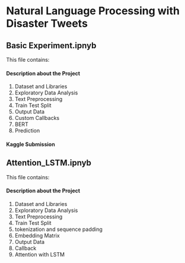 # Natural Language Processing with Disaster Tweets
## Basic Experiment.ipnyb

This file contains:
#### Description about the Project
1. Dataset and Libraries
2. Exploratory Data Analysis
3. Text Preprocessing
4. Train Test Split
5. Output Data
6. Custom Callbacks
7. BERT
8. Prediction

#### Kaggle Submission

## Attention_LSTM.ipnyb

This file contains:
#### Description about the Project
1. Dataset and Libraries
2. Exploratory Data Analysis
3. Text Preprocessing
4. Train Test Split
5. tokenization and sequence padding
6. Embedding Matrix
7. Output Data
8. Callback
9. Attention with LSTM

